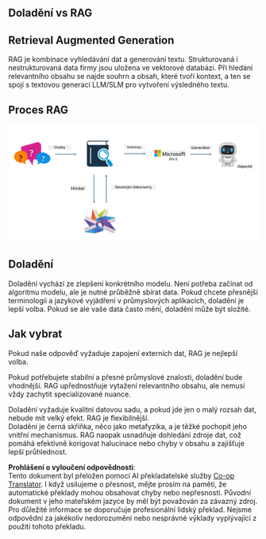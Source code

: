 <!--
CO_OP_TRANSLATOR_METADATA:
{
  "original_hash": "e4e010400c2918557b36bb932a14004c",
  "translation_date": "2025-07-17T09:31:12+00:00",
  "source_file": "md/03.FineTuning/FineTuning_vs_RAG.md",
  "language_code": "cs"
}
-->
## Doladění vs RAG

## Retrieval Augmented Generation

RAG je kombinace vyhledávání dat a generování textu. Strukturovaná i nestrukturovaná data firmy jsou uložena ve vektorové databázi. Při hledání relevantního obsahu se najde souhrn a obsah, které tvoří kontext, a ten se spojí s textovou generací LLM/SLM pro vytvoření výsledného textu.

## Proces RAG
![FinetuningvsRAG](../../../../translated_images/rag.2014adc59e6f6007bafac13e800a6cbc3e297fbb9903efe20a93129bd13987e9.cs.png)

## Doladění
Doladění vychází ze zlepšení konkrétního modelu. Není potřeba začínat od algoritmu modelu, ale je nutné průběžně sbírat data. Pokud chcete přesnější terminologii a jazykové vyjádření v průmyslových aplikacích, doladění je lepší volba. Pokud se ale vaše data často mění, doladění může být složité.

## Jak vybrat
Pokud naše odpověď vyžaduje zapojení externích dat, RAG je nejlepší volba.

Pokud potřebujete stabilní a přesné průmyslové znalosti, doladění bude vhodnější. RAG upřednostňuje vytažení relevantního obsahu, ale nemusí vždy zachytit specializované nuance.

Doladění vyžaduje kvalitní datovou sadu, a pokud jde jen o malý rozsah dat, nebude mít velký efekt. RAG je flexibilnější.  
Doladění je černá skříňka, něco jako metafyzika, a je těžké pochopit jeho vnitřní mechanismus. RAG naopak usnadňuje dohledání zdroje dat, což pomáhá efektivně korigovat halucinace nebo chyby v obsahu a zajišťuje lepší průhlednost.

**Prohlášení o vyloučení odpovědnosti**:  
Tento dokument byl přeložen pomocí AI překladatelské služby [Co-op Translator](https://github.com/Azure/co-op-translator). I když usilujeme o přesnost, mějte prosím na paměti, že automatické překlady mohou obsahovat chyby nebo nepřesnosti. Původní dokument v jeho mateřském jazyce by měl být považován za závazný zdroj. Pro důležité informace se doporučuje profesionální lidský překlad. Nejsme odpovědní za jakékoliv nedorozumění nebo nesprávné výklady vyplývající z použití tohoto překladu.